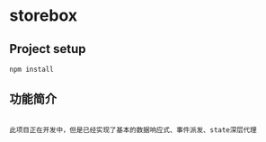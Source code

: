 # storebox

## Project setup

```
npm install
```

## 功能简介

```

此项目正在开发中，但是已经实现了基本的数据响应式、事件派发、state深层代理
```
